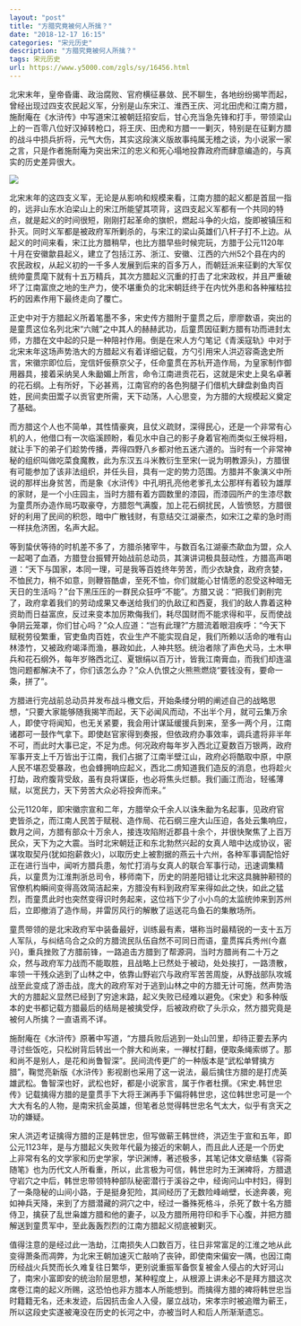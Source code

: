 ```yaml
---
layout: "post"
title: "方腊究竟被何人所擒？"
date: "2018-12-17 16:15"
categories: "宋元历史"
description: "方腊究竟被何人所擒？"
tags: 宋元历史
url: https://www.y5000.com/zgls/sy/16456.html
---
```






北宋末年，皇帝昏庸、政治腐败、官府横征暴敛、民不聊生，各地纷纷揭竿而起，曾经出现过四支农民起义军，分别是山东宋江、淮西王庆、河北田虎和江南方腊，施耐庵在《水浒传》中写道宋江被朝廷招安后，甘心充当急先锋和打手，带领梁山上的一百零八位好汉掉转枪口，将王庆、田虎和方腊一一剿灭，特别是在征剿方腊的战斗中损兵折将，元气大伤，其实这段演义版故事纯属无稽之谈，为小说家一家之言，只是作者施耐庵为突出宋江的忠义和死心塌地投靠政府而肆意编造的，与真实的历史差异很大。

![](https://img.y5000.com/uploads/allimg/170309/1J05212B-0.jpg)

北宋末年的这四支义军，无论是从影响和规模来看，江南方腊的起义都是首屈一指的，远非山东水泊梁山上的宋江所能望其项背，这四支起义军都有一个共同的特点，就是起义的时间很短，刚刚打起革命的旗帜，燃起斗争的火焰，旋即被镇压和扑灭。同时义军都是被政府军所剿杀的，与宋江的梁山英雄们八杆子打不上边。从起义的时间来看，宋江比方腊稍早，也比方腊早些时候完玩，方腊于公元1120年十月在安徽歙县起义，建立了包括江苏、浙江、安徽、江西的六州52个县在内的农民政权，从起义初的一千多人发展到后来的百多万人，而朝廷派来征剿的大军仅统帅童贯麾下就有十五万精兵，其次方腊起义沉重的打击了北宋政权，并且严重破坏了江南富庶之地的生产力，使不堪重负的北宋朝廷终于在内忧外患和各种摧枯拉朽的因素作用下最终走向了覆亡。

正史中对于方腊起义所着笔墨不多，宋史传方腊附于童贯之后，廖廖数语，突出的是童贯这位名列北宋“六贼”之中其人的赫赫武功，后童贯因征剿方腊有功而进封太师，方腊在文中起的只是一种陪衬作用。倒是在宋人方勺笔记《青溪寇轨》中对于北宋末年这场声势浩大的方腊起义有着详细记载，方勺引用宋人洪迈容斋逸史所言，宋徽宗即位后，宠信奸佞蔡京父子，任命童贯在苏杭开造作局，为皇家制作御用器具，接着采纳吴人朱勔媚上所言，命令江南进贡花石，这就是宋史上臭名卓著的花石纲。上有所好，下必甚焉，江南官府的各色狗腿子们借机大肆盘剥鱼肉百姓，民间卖田鬻子以贡官吏所需，天下动荡，人心思变，为方腊的大规模起义奠定了基础。

而方腊这个人也不简单，其性情豪爽，且仗义疏财，深得民心，还是一个非常有心机的人，他借口有一次临溪顾盼，看见水中自己的影子身着官袍而类似王候将相，就让手下的弟子们趁势传播，弄得四野八乡都对他五迷六道的。当时有一个非常神秘的组织叫做吃菜食魔教，此为东汉五斗米教衍生至宋(一说为明教源头)，方腊很有可能参加了该非法组织，并任头目，具有一定的势力范围。方腊并不象演义中所说的那样出身贫苦，而是象《水浒传》中孔明孔亮他老爹孔太公那样有着较为雄厚的家财，是一个小庄园主，当时方腊有着方圆数里的漆园，而漆园所产的生漆尽数为童贯所办造作局巧取豪夺，方腊怨气满腹，加上花石纲扰民，人皆愤怒，方腊很好的利用了民间的积怨，暗中广散钱财，有意结交江湖豪杰，如宋江之辈的急时雨一样扶危济困，名声大起。

等到蛰伏等待的时机差不多了，方腊杀猪宰牛，与数百名江湖豪杰歃血为盟，众人一起喝了血酒，方腊登台振臂开始战前总动员，其演讲词极具鼓动性，方腊高声喝道：“天下与国家，本同一理，可是我等百姓终年劳苦，而少衣缺食，政府贪婪，不恤民力，稍不如意，则鞭笞酷虐，至死不恤，你们就能心甘情愿的忍受这种暗无天日的生活吗？”台下黑压压的一群民众狂呼“不能”。方腊又说：“把我们剥削完了，政府拿着我们的劳动成果又奉送给我们的仇敌辽和西夏，我们的敌人靠着这种资助而日益富庶，反过来变本加厉欺侮我们，耗尽国财而不能求得和平，反而使战争阴云笼罩，你们甘心吗？”众人应道：“岂有此理?”方腊流着眼泪疾呼：“今天下赋税劳役繁重，官吏鱼肉百姓，农业生产不能实现自足，我们所赖以活命的唯有山林漆竹，又被政府竭泽而渔，暴政如此，人神共怒。统治者除了声色犬马，土木甲兵和花石纲外，每年岁赂西北辽、夏银绢以百万计，皆我江南膏血，而我们却连温饱问题都解决不了，你们该怎么办？”众人仇恨之火熊熊燃烧“要钱没有，要命一条，拼了”。

方腊进行完战前总动员并发布战斗檄文后，开始条缕分明的阐述自己的战略思想，“只要大家能够随我揭竿而起，天下必闻风而动，不出半个月，就可云集万余人，即使守将闻知，也无关紧要，我会用计谋延缓援兵到来，至多一两个月，江南诸郡可一鼓作气拿下。即使赵官家得到奏报，但依政府办事效率，调兵遣将非半年不可，而此时大事已定，不足为虑。何况政府每年岁入西北辽夏数百万银两，政府军事开支上千万皆出于江南，我们占据了江南半壁江山，政府必将酷取中原，中原人民不堪忍受暴政，也会蜂拥响应起义，西北二虏知道我们造反的消息，也将趁火打劫，政府腹背受敌，虽有良将谋臣，也必将焦头烂额。我们画江而治，轻徭薄赋，以宽民力，天下劳苦大众必将投奔而来。”

公元1120年，即宋徽宗宣和二年，方腊举众千余人以诛朱勔为名起事，见政府官吏皆杀之，而江南人民苦于赋税、造作局、花石纲三座大山压迫，各处云集响应，数月之间，方腊有部众十万余人，接连攻陷附近郡县十余个，并很快聚焦了上百万民众，天下为之大震。当时北宋朝廷正和东北勃然兴起的女真人暗中达成协议，密谋攻取契丹(犹如抱薪救火)，以取历史上被割据的燕云十六州，各种军事调配恰好正在进行当中，闻听方腊兵患，匆忙打消与女真人的联合军事行动，迅速调集精兵，以童贯为江淮荆浙总司令，移师南下，历史的阴差阳错让北宋这具臃肿颟顸的官僚机构瞬间变得高效简洁起来，方腊没有料到政府军来得如此之快，如此之猛烈，而童贯此时也突然变得识时务起来，这位裆下少了小小鸟的太监统帅来到苏州后，立即撤消了造作局，并雷厉风行的解散了运送花鸟鱼石的集散场所。

童贯带领的是北宋政府军中装备最好，训练最有素，堪称当时最精锐的一支十五万人军队，与纠结乌合之众的方腊流民队伍自然不可同日而语，童贯挥兵秀州(今嘉兴)，重兵挫败了方腊前锋，一路追击方腊到了帮源洞，当时方腊尚有二十万之众，然与政府军力战而不能取胜，且战略上已然处于被动，处处挨打，一路溃散，率领一干残众逃到了山林之中，依靠山野岩穴与政府军苦苦周旋，从野战部队攻城战至此变成了游击战，庞大的政府军对于逃到山林之中的方腊无计可施，然声势浩大的方腊起义显然已经到了穷途末路，起义失败已经难以避免。《宋史》和多种版本的史书都记载方腊最后的结局是被擒受俘，后被政府砍了头示众，然方腊究竟是被何人所擒？一直语焉不详。

施耐庵在《水浒传》原著中写道，“方腊兵败后逃到一处山凹里，却待正要去茅内寻讨些饭吃，只松树背后转出一个胖大和尚来，一禅杖打翻，便取条绳索绑了。那和尚不是别人，是花和尚鲁智深”。民间流传更广的一种版本是“武松单臂擒方腊”，鞠觉亮新版《水浒传》影视剧也采用了这一说法，最后擒住方腊的是打虎英雄武松。鲁智深也好，武松也好，都是小说家言，属于作者杜撰。《宋史.韩世忠传》记载擒得方腊的是童贯手下大将王渊再手下偏将韩世忠，这位韩世忠可是一个大大有名的人物，是南宋抗金英雄，但笔者总觉得韩世忠名气太大，似乎有贪天之功的嫌疑。

宋人洪迈考证擒得方腊的正是韩世忠，但写做蕲王韩世终，洪迈生于宣和五年，即公元1123年，是与方腊起义失败年代最为接近的宋朝人，而且此人还是一个历史上非常有名的文学家和历史学家，学识渊博，著述极多，其笔记体文章结集《容斋随笔》也为历代文人所看重，所以，此言极为可信，韩世忠时为王渊裨将，方腊退守岩穴之中后，韩世忠带领特种部队秘密潜行于溪谷之中，经询问山中村妇，得到了一条隐秘的山间小路，于是挺身犯险，其间经历了无数险峰峭壁，长途奔袭，宛如神兵天降，来到了方腊潜藏的洞穴之中，经过一番殊死格斗，杀死了数十名方腊侍卫，擒获了乱世枭雄方腊和他的妻子，以及方腊所用符印和手下心腹，并把方腊解送到童贯军中，至此轰轰烈烈的江南方腊起义彻底被剿灭。

值得注意的是经过此一浩劫，江南损失人口数百万，往日非常富足的江淮之地从此变得萧条而凋弊，为北宋王朝加速灭亡敲响了丧钟，即使南宋偏安一隅，也因江南历经战火兵燹而长久难复往日繁华，更别说重振军备恢复被金人侵占的大好河山了，南宋小富即安的统治阶层思想，某种程度上，从根源上讲未必不是拜方腊这次席卷江南的起义所赐，这恐怕也非方腊本人所能想到。而擒得方腊的裨将韩世忠当时籍籍无名，还未发迹，后因抗击金人入侵，屡立战功，宋孝宗时被追赠为蕲王，所以这段史实遂被淹没在历史的长河之中，亦被当时人和后人所渐渐遗忘。
